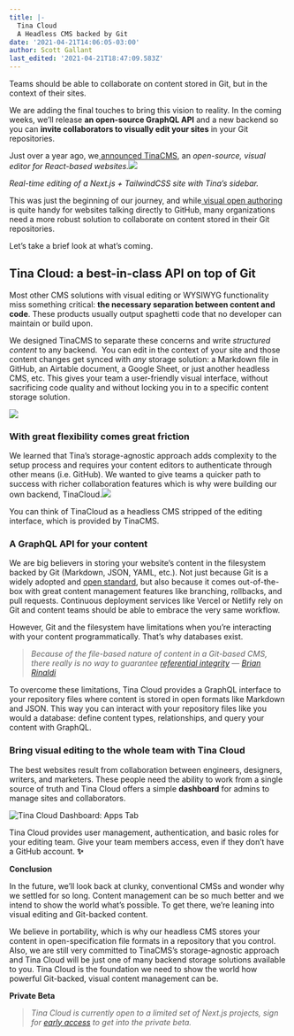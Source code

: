```yaml
---
title: |-
  Tina Cloud 
  A Headless CMS backed by Git 
date: '2021-04-21T14:06:05-03:00'
author: Scott Gallant
last_edited: '2021-04-21T18:47:09.583Z'
---
```

Teams should be able to collaborate on content stored in Git, but in the context of their sites.

We are adding the final touches to bring this vision to reality. In the coming weeks, we’ll release **an open-source GraphQL API** and a new backend so you can **invite collaborators to visually edit your sites** in your Git repositories.

Just over a year ago, we[ announced TinaCMS](https://www.youtube.com/watch?v=iPDCmbaEF0Y), an _open-source, visual editor for React-based websites._![](https://res.cloudinary.com/forestry-demo/image/upload/v1619023278/tina-cms-visual-editing.gif)

_Real-time editing of a Next.js + TailwindCSS site with Tina’s sidebar._

This was just the beginning of our journey, and while[ visual open authoring](https://tina.io/blog/introducing-visual-open-authoring/) is quite handy for websites talking directly to GitHub, many organizations need a more robust solution to collaborate on content stored in their Git repositories.

Let’s take a brief look at what’s coming.

## Tina Cloud: a best-in-class API on top of Git

Most other CMS solutions with visual editing or WYSIWYG  functionality miss something critical:  **the necessary separation between content and code**. These products usually output spaghetti code that no developer can maintain or build upon.

We designed TinaCMS to separate these concerns and write _structured_ _content_ to any backend.  You can edit in the context of your site and those content changes get synced with _any_ storage solution: a Markdown file in GitHub, an Airtable document, a Google Sheet, or just another headless CMS, etc. This gives your team a user-friendly visual interface, without sacrificing code quality and without locking you in to a specific content storage solution.

![](/img/blog/Before.png)

### With great flexibility comes great friction

We learned that Tina’s storage-agnostic approach adds complexity to the setup process and requires your content editors to authenticate through other means (i.e. GitHub). We wanted to give teams a quicker path to success with richer collaboration features which is why were building our own backend, TinaCloud.![](/img/blog/After.png)

You can think of TinaCloud as a headless CMS stripped of the editing interface, which is provided by TinaCMS.

### A GraphQL API for your content

We are big believers in storing your website’s content in the filesystem backed by Git (Markdown, JSON, YAML, etc.). Not just because Git is a widely adopted and [open standard](https://github.com/git/git), but also because it comes out-of-the-box with great content management features like branching, rollbacks, and pull requests. Continuous deployment services like Vercel or Netlify rely on Git and content teams should be able to embrace the very same workflow.

However, Git and the filesystem have limitations when you’re interacting with your content programmatically. That’s why databases exist.

> _Because of the file-based nature of content in a Git-based CMS, there really is no way to guarantee [referential integrity](https://en.wikipedia.org/wiki/Referential_integrity) — [Brian Rinaldi](https://www.stackbit.com/blog/git-based-cms-relationships/)_

To overcome these limitations, Tina Cloud provides a GraphQL interface to your repository files where content is stored in open formats like Markdown and JSON. This way you can interact with your repository files like you would a database: define content types, relationships, and query your content with GraphQL.

### Bring visual editing to the whole team with Tina Cloud

The best websites result from collaboration between engineers, designers, writers, and marketers. These people need the ability to work from a single source of truth and Tina Cloud offers a simple **dashboard** for admins to manage sites and collaborators.

![Tina Cloud Dashboard: Apps Tab](/img/blog/tina-cloud-dashboard.png "Tina Cloud Dashboard: Apps Tab")

Tina Cloud provides user management, authentication, and basic roles for your editing team. Give your team members access, even if they don’t have a GitHub account. **✨**

**Conclusion**

In the future, we’ll look back at clunky, conventional CMSs and wonder why we settled for so long. Content management can be so much better and we intend to show the world what’s possible. To get there, we’re leaning into visual editing and Git-backed content.

We believe in portability, which is why our headless CMS stores your content in open-specification file formats in a repository that you control. Also, we are still very committed to TinaCMS’s storage-agnostic approach and Tina Cloud will be just one of many backend storage solutions available to you. Tina Cloud is the foundation we need to show the world how powerful Git-backed, visual content management can be.

**Private Beta**

> _Tina Cloud is currently open to a limited set of Next.js projects, sign for [early access](https://tina.io/early-access/) to get into the private beta._
